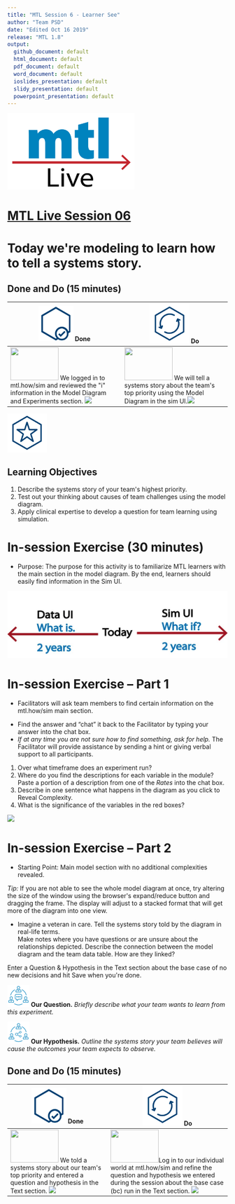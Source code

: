 ```yaml
---
title: "MTL Session 6 - Learner See"
author: "Team PSD"
date: "Edited Oct 16 2019"
release: "MTL 1.8"
output: 
  github_document: default
  html_document: default
  pdf_document: default
  word_document: default
  ioslides_presentation: default
  slidy_presentation: default
  powerpoint_presentation: default
---
```


[<img src = "https://github.com/lzim/teampsd/blob/master/resources/logos/mtl_live_sq_sm.png"
     height = "175" width = "290">](https://github.com/lzim/mtl/blob/master/session06/s06_learner/mtl_session06_see.md)  

# [MTL Live Session 06](https://github.com/lzim/mtl/blob/master/session06/s06_learner/mtl_session06_see.md "MTL Live Session 06")

# Today we're modeling to learn how to tell a systems story.

## Done and Do (15 minutes)
<!-- Do/Done Tables -->
| [<img src = "https://github.com/lzim/teampsd/blob/master/resources/icons/done.png" height = "80" width = "80">](https://github.com/lzim/mtl/blob/master/session06/s06_learner/mtl_session06_see.md) **Done** | [<img src = "https://github.com/lzim/teampsd/blob/master/resources/icons/do.png" height = "90" width = "90">](https://github.com/lzim/mtl/blob/master/session06/s06_learner/mtl_session06_see.md) **Do** |
| --- | --- | 
|[<img src = "https://raw.githubusercontent.com/lzim/teampsd/master/resources/logos/mtl_how_sim.png" height = "75" width = "110">](http://mtl.how/sim)  We logged in to mtl.how/sim and reviewed the "i" information in the Model Diagram and Experiments section. ![](https://raw.githubusercontent.com/lzim/teampsd/master/resources/gifs/sim_ui_pop_ups.gif)| [<img src = "https://raw.githubusercontent.com/lzim/teampsd/master/resources/logos/mtl_how_sim.png" height = "75" width = "110">](http://mtl.how/sim)  We will tell a systems story about the team's top priority using the Model Diagram in the sim UI.![](https://raw.githubusercontent.com/lzim/teampsd/master/resources/gifs/sim_ui_reveals.gif)| 


<!-- Learning Objectives Icon --> 
[<img src = "https://github.com/lzim/teampsd/blob/master/resources/icons/learning_objectives.png" height = "90" width = "90" style ="display: inline-block"/>](https://github.com/lzim/mtl/blob/master/session06/s06_learner/mtl_session06_see.md) 

## Learning Objectives

1. Describe the systems story of your team's highest priority. 
2. Test out your thinking about causes of team challenges using the model diagram.
3. Apply clinical expertise to develop a question for team learning using simulation.

# In-session Exercise (30 minutes)

* Purpose: The purpose for this activity is to familiarize MTL learners with the main section in the model diagram. By the end, learners should easily find information in the Sim UI.  

<img src = "https://raw.githubusercontent.com/lzim/teampsd/master/resources/illustrations/data_ui_sim_ui.png">

# **In-session Exercise – Part 1**  

* Facilitators will ask team members to find certain information on the mtl.how/sim main section.
+ Find the answer and “chat” it back to the Facilitator by typing your answer into the chat box.  
+ *If at any time you are not sure how to find something, ask for help.* The Facilitator will provide assistance by sending a hint or giving verbal support to all participants.  

1. Over what timeframe does an experiment run?  
2. Where do you find the descriptions for each variable in the module? Paste a portion of a description from one of the *Rates* into the chat box.  
3. Describe in one sentence what happens in the diagram as you click to Reveal Complexity.  
4. What is the significance of the variables in the red boxes?  

![](https://raw.githubusercontent.com/lzim/teampsd/master/resources/gifs/sim_ui_reveals.gif)

# **In-session Exercise – Part 2**  

* Starting Point: Main model section with no additional complexities revealed.  

*Tip:* If you are not able to see the whole model diagram at once, try altering the size of the window using the browser's expand/reduce button and dragging the frame. The display will adjust to a stacked format that will get more of the diagram into one view.  

* Imagine a veteran in care. Tell the systems story told by the diagram in real-life terms.  
Make notes where you have questions or are unsure about the relationships depicted.
Describe the connection between the model diagram and the team data table. How are they linked?

Enter a Question & Hypothesis in the Text section about the base case of no new decisions and hit Save when you're done.

[<img src = "https://raw.githubusercontent.com/lzim/teampsd/master/resources/icons/mtl_question.png" height = "50" width = "50" style = "display: inline-block"/>](http://mtl.how/sim) **Our Question.** *Briefly describe what your team wants to learn from this experiment.*  

[<img src = "https://raw.githubusercontent.com/lzim/teampsd/master/resources/icons/mtl_hypothesis.png" height = "50" width = "50" style = "display: inline-block"/>](http://mtl.how/sim) **Our Hypothesis.** *Outline the systems story your team believes will cause the outcomes your team expects to observe.*


## Done and Do (15 minutes)
<!-- Do/Done Tables -->
| [<img src = "https://github.com/lzim/teampsd/blob/master/resources/icons/done.png" height = "80" width = "80">](https://github.com/lzim/mtl/blob/master/session06/s06_learner/mtl_session06_see.md) **Done** | [<img src = "https://github.com/lzim/teampsd/blob/master/resources/icons/do.png" height = "90" width = "90">](https://github.com/lzim/mtl/blob/master/session06/s06_learner/mtl_session06_see.md) **Do** |
| --- | --- | 
| [<img src = "https://raw.githubusercontent.com/lzim/teampsd/master/resources/logos/mtl_how_sim.png" height = "75" width = "110">](http://mtl.how/sim) We told a systems story about our team's top priority and entered a question and hypothesis in the Text section. ![](https://raw.githubusercontent.com/lzim/teampsd/master/resources/gifs/sim_ui_reveals.gif)| [<img src = "https://raw.githubusercontent.com/lzim/teampsd/master/resources/logos/mtl_how_sim.png" height = "75" width = "110">](http://mtl.how/sim)Log in to our individual world at mtl.how/sim and refine the question and hypothesis we entered during the session about the base case (bc) run in the Text section. ![](https://raw.githubusercontent.com/lzim/teampsd/master/resources/gifs/sim_ui_text_fields.gif)|
